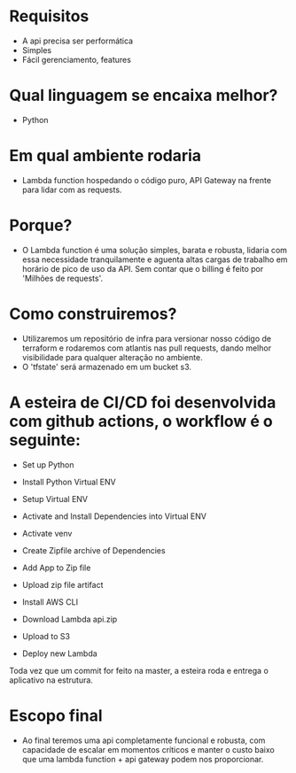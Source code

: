 # Requisitos
- A api precisa ser performática
- Simples
- Fácil gerenciamento, features

# Qual linguagem se encaixa melhor?
- Python

# Em qual ambiente rodaria
- Lambda function hospedando o código puro, API Gateway na frente para lidar com as requests.

# Porque?
- O Lambda function é uma solução simples, barata e robusta, lidaria com essa necessidade tranquilamente e aguenta altas cargas de trabalho em horário de pico de uso da API. Sem contar que o billing é feito por 'Milhões de requests'.

# Como construiremos?
- Utilizaremos um repositório de infra para versionar nosso código de terraform e rodaremos com atlantis nas pull requests, dando melhor visibilidade para qualquer alteração no ambiente.
- O 'tfstate' será armazenado em um bucket s3.

# A esteira de CI/CD foi desenvolvida com github actions, o workflow é o seguinte:
- Set up Python
- Install Python Virtual ENV
- Setup Virtual ENV
- Activate and Install Dependencies into Virtual ENV
- Activate venv
- Create Zipfile archive of Dependencies
- Add App to Zip file
- Upload zip file artifact

- Install AWS CLI
- Download Lambda api.zip
- Upload to S3
- Deploy new Lambda

Toda vez que um commit for feito na master, a esteira roda e entrega o aplicativo na estrutura.

# Escopo final
- Ao final teremos uma api completamente funcional e robusta, com capacidade de escalar em momentos críticos e manter o custo baixo que uma lambda function + api gateway podem nos proporcionar.
